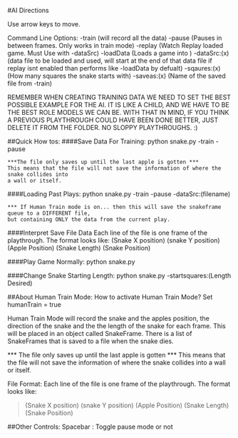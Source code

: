 #AI Directions

Use arrow keys to move.

Command Line Options:
-train (will record all the data)
-pause (Pauses in between frames. Only works in train mode)
-replay (Watch Replay loaded game. Must Use with -dataSrc)
-loadData (Loads a game into )
-dataSrc:(x) (data file to be loaded and used, will start at the end of that data file
          if replay isnt enabled than performs like -loadData by defualt)
-sqaures:(x) (How many squares the snake starts with)
-saveas:(x) (Name of the saved file from -train)

REMEMBER WHEN CREATING TRAINING DATA WE NEED TO SET THE BEST POSSIBLE EXAMPLE FOR THE 
AI. IT IS LIKE A CHILD, AND WE HAVE TO BE THE BEST ROLE MODELS WE CAN BE. WITH THAT IN MIND,
IF YOU THINK A PREVIOUS PLAYTHROUGH COULD HAVE BEEN DONE BETTER, JUST DELETE IT FROM THE
FOLDER. NO SLOPPY PLAYTHROUGHS. :)

##Quick How tos:
####Save Data For Training:
    python snake.py -train -pause

    ***The file only saves up until the last apple is gotten *** 
    This means that the file will not save the information of where the snake collides into
    a wall or itself.

####Loading Past Plays:
    python snake.py -train -pause -dataSrc:(filename)

    *** If Human Train mode is on... then this will save the snakeframe queue to a DIFFERENT file, 
    but containing ONLY the data from the current play.

####Interpret Save File Data
    Each line of the file is one frame of the playthrough. The format looks like:
    (Snake X position) (snake Y position) (Apple Position) (Snake Length) (Snake Position)

####Play Game Normally:
    python snake.py

####Change Snake Starting Length:
    python snake.py -startsquares:(Length Desired)

##About Human Train Mode:
  How to activate Human Train Mode? Set humanTrain = true

  Human Train Mode will record the snake and the apples position, the direction
  of the snake and the the length of the snake for each frame. This will be placed
  in an object called SnakeFrame. There is a list of SnakeFrames that is saved to a file
  when the snake dies.
 
  *** The file only saves up until the last apple is gotten *** 
  This means that the file will not save the information of where the snake collides into
  a wall or itself.

  File Format:
  Each line of the file is one frame of the playthrough. The format looks like:
  > (Snake X position) (snake Y position) (Apple Position) (Snake Length) (Snake Position)

##Other Controls:
  Spacebar : Toggle pause mode or not
